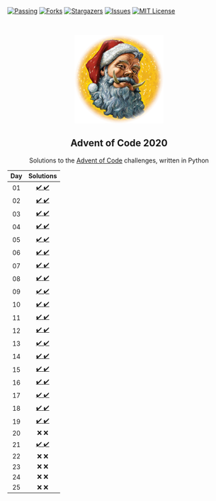 <!--
*** Thanks for checking out the Best-README-Template. If you have a suggestion
*** that would make this better, please fork the repo and create a pull request
*** or simply open an issue with the tag "enhancement".
*** Thanks again! Now go create something AMAZING! :D
-->



<!-- PROJECT SHIELDS -->
<!--
*** I'm using markdown "reference style" links for readability.
*** Reference links are enclosed in brackets [ ] instead of parentheses ( ).
*** See the bottom of this document for the declaration of the reference variables
*** for contributors-url, forks-url, etc. This is an optional, concise syntax you may use.
*** https://www.markdownguide.org/basic-syntax/#reference-style-links
-->
[![Passing][build-shield]][build-url]
[![Forks][forks-shield]][forks-url]
[![Stargazers][stars-shield]][stars-url]
[![Issues][issues-shield]][issues-url]
[![MIT License][license-shield]][license-url]


<!-- PROJECT LOGO -->
<br />
<p align="center">
  <a href="https://github.com/rfrazier716/aoc_2020">
    <img src="images/hogfather.png" alt="Logo" width="200" height="200">
  </a>

  <h2 align="center">Advent of Code 2020</h2>

  <p align="center">
    Solutions to the <a href="https://adventofcode.com">Advent of Code</a> challenges, written in Python
    
  </p>
</p>


Day | Solutions    | 
:--:|:---------:|
01   | [:heavy_check_mark: :heavy_check_mark:][py-day1-url] |
02   | [:heavy_check_mark: :heavy_check_mark:][py-day2-url] |  
03   | [:heavy_check_mark: :heavy_check_mark:][py-day3-url] |   
04   | [:heavy_check_mark: :heavy_check_mark:][py-day4-url] |  
05   | [:heavy_check_mark: :heavy_check_mark:][py-day5-url] |  
06   | [:heavy_check_mark: :heavy_check_mark:][py-day6-url]|  
07   | [:heavy_check_mark: :heavy_check_mark:][py-day7-url] |   
08   | [:heavy_check_mark: :heavy_check_mark:][py-day8-url] |   
09   | [:heavy_check_mark: :heavy_check_mark:][py-day9-url] |   
10   | [:heavy_check_mark: :heavy_check_mark:][py-day10-url] |
11   | [:heavy_check_mark: :heavy_check_mark:][py-day11-url] |
12   | [:heavy_check_mark: :heavy_check_mark:][py-day12-url] |  
13   | [:heavy_check_mark: :heavy_check_mark:][py-day13-url]|   
14   | [:heavy_check_mark: :heavy_check_mark:][py-day14-url]|   
15   | [:heavy_check_mark: :heavy_check_mark:][py-day15-url]|   
16   | [:heavy_check_mark: :heavy_check_mark:][py-day16-url]|   
17   | [:heavy_check_mark: :heavy_check_mark:][py-day17-url]|   
18   | [:heavy_check_mark: :heavy_check_mark:][py-day18-url]|   
19   | [:heavy_check_mark: :heavy_check_mark:](aoc2020/day19.py)|   
20   | :x: :x: |  
21   | [:heavy_check_mark: :heavy_check_mark:](aoc2020/day21.py)|   
22   | :x: :x: |  
23   | :x: :x: |  
24   | :x: :x: |  
25   | :x: :x: |  



<!-- Links to Solution Days -->
[py-day1-url]: aoc2020/day1.py
[py-day2-url]: aoc2020/day2.py
[py-day3-url]: aoc2020/day3.py
[py-day4-url]: aoc2020/day4.py
[py-day5-url]: aoc2020/day5.py
[py-day6-url]: aoc2020/day6.py
[py-day7-url]: aoc2020/day7.py
[py-day8-url]: aoc2020/day8.py
[py-day9-url]: aoc2020/day9.py
[py-day10-url]: aoc2020/day10.py
[py-day11-url]: aoc2020/day11.py
[py-day12-url]: aoc2020/day12.py
[py-day13-url]: aoc2020/day13.py
[py-day14-url]: aoc2020/day14.py
[py-day15-url]: aoc2020/day15.py
[py-day16-url]: aoc2020/day16.py
[py-day17-url]: aoc2020/day17.py
[py-day18-url]: aoc2020/day18.py

<!-- PROJECT SHIELD Links -->
[build-shield]: https://circleci.com/gh/rfrazier716/aoc_2020.svg?style=shield
[build-url]: https://app.circleci.com/pipelines/github/rfrazier716/aoc_2020
[contributors-shield]: https://img.shields.io/github/contributors/rfrazier716/aoc_2020.svg
[contributors-url]: https://github.com/rfrazier716/aoc_2020/graphs/contributors
[forks-shield]: https://img.shields.io/github/forks/rfrazier716/aoc_2020.svg
[forks-url]: https://github.com/rfrazier716/aoc_2020/network/members
[stars-shield]: https://img.shields.io/github/stars/rfrazier716/aoc_2020.svg
[stars-url]: https://github.com/rfrazier716/aoc_2020/stargazers
[issues-shield]: https://img.shields.io/github/issues/rfrazier716/aoc_2020.svg
[issues-url]: https://github.com/rfrazier716/aoc_2020/issues
[license-shield]: https://img.shields.io/github/license/rfrazier716/aoc_2020.svg
[license-url]: https://github.com/rfrazier716/aoc_2020/blob/master/LICENSE.txt